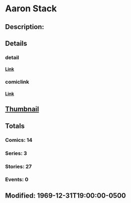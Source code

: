 # Aaron Stack
## Description: 
## Details
### detail
#### [Link](http://marvel.com/characters/2809/aaron_stack?utm_campaign=apiRef&utm_source=225578a89fc76f3d20fbffda5d17a88d)
### comiclink
#### [Link](http://marvel.com/comics/characters/1010699/aaron_stack?utm_campaign=apiRef&utm_source=225578a89fc76f3d20fbffda5d17a88d)
## [Thumbnail](http://i.annihil.us/u/prod/marvel/i/mg/b/40/image_not_available.jpg)
## Totals
### Comics: 14
### Series: 3
### Stories: 27
### Events: 0
## Modified: 1969-12-31T19:00:00-0500
